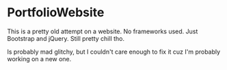 # PortfolioWebsite
This is a pretty old attempt on a website. No frameworks used. Just Bootstrap and jQuery.
Still pretty chill tho.

Is probably mad glitchy, but I couldn't care enough to fix it cuz I'm probably working on a new one.
